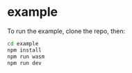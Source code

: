 # example
To run the example, clone the repo, then:
```sh
cd example
npm install
npm run wasm
npm run dev
```

